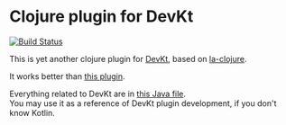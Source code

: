 # Clojure plugin for DevKt

[![Build Status](https://travis-ci.org/devkt-plugins/la-clojure-devkt.svg?branch=master)](https://travis-ci.org/devkt-plugins/la-clojure-devkt)

This is yet another clojure plugin for [DevKt](https://github.com/ice1000/dev-kt),
based on [la-clojure](https://github.com/JetBrains/la-clojure).

It works better than [this plugin](https://github.com/devkt-plugins/clojure-devkt).

Everything related to DevKt are in [this Java file](src/org/jetbrains/plugin/devkt/clojure/Clojure.java).  
You may use it as a reference of DevKt plugin development, if you don't know Kotlin.
